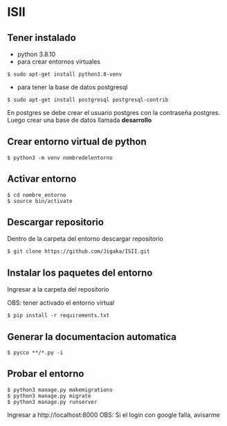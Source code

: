 # ISII

## Tener instalado

- python 3.8.10
- para crear entornos virtuales
```shell
$ sudo apt-get install python3.8-venv
```
- para tener la base de datos postgresql
```shell
$ sudo apt-get install postgresql postgresql-contrib
```

En postgres se debe crear el usuario postgres con la contraseña postgres. Luego crear una base de datos llamada **desarrollo**

## Crear entorno virtual de python

```shell
$ python3 -m venv nombredelentorno
```

## Activar entorno
```shell
$ cd nombre_entorno
$ source bin/activate
```

## Descargar repositorio
Dentro de la carpeta del entorno descargar repositorio
```shell
$ git clone https://github.com/Jigaka/ISII.git
```
## Instalar los paquetes del entorno
Ingresar a la carpeta del repositorio

OBS: tener activado el entorno virtual
```shell
$ pip install -r requirements.txt
```
## Generar la documentacion automatica
```shell
$ pycco **/*.py -i
```
## Probar el entorno
```shell
$ python3 manage.py makemigrations
$ python3 manage.py migrate
$ python3 manage.py runserver
```
Ingresar a http://localhost:8000
OBS: Si el login con google falla, avisarme
